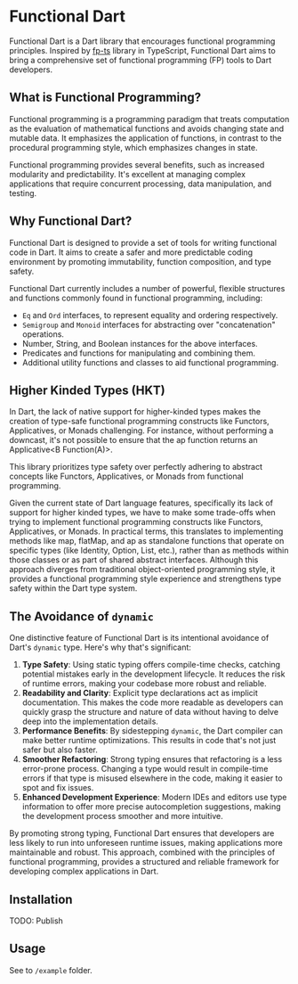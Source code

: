 # Functional Dart

Functional Dart is a Dart library that encourages functional programming principles. Inspired by [fp-ts](https://gcanti.github.io/fp-ts/) library in TypeScript, Functional Dart aims to bring a comprehensive set of functional programming (FP) tools to Dart developers.

## What is Functional Programming?

Functional programming is a programming paradigm that treats computation as the evaluation of mathematical functions and avoids changing state and mutable data. It emphasizes the application of functions, in contrast to the procedural programming style, which emphasizes changes in state.

Functional programming provides several benefits, such as increased modularity and predictability. It's excellent at managing complex applications that require concurrent processing, data manipulation, and testing.

## Why Functional Dart?

Functional Dart is designed to provide a set of tools for writing functional code in Dart. It aims to create a safer and more predictable coding environment by promoting immutability, function composition, and type safety.

Functional Dart currently includes a number of powerful, flexible structures and functions commonly found in functional programming, including:

- `Eq` and `Ord` interfaces, to represent equality and ordering respectively.
- `Semigroup` and `Monoid` interfaces for abstracting over "concatenation" operations.
- Number, String, and Boolean instances for the above interfaces.
- Predicates and functions for manipulating and combining them.
- Additional utility functions and classes to aid functional programming.

## Higher Kinded Types (HKT)

In Dart, the lack of native support for higher-kinded types makes the creation of type-safe functional programming constructs like Functors, Applicatives, or Monads challenging. For instance, without performing a downcast, it's not possible to ensure that the ap function returns an Applicative<B Function(A)>.

This library prioritizes type safety over perfectly adhering to abstract concepts like Functors, Applicatives, or Monads from functional programming.

Given the current state of Dart language features, specifically its lack of support for higher kinded types, we have to make some trade-offs when trying to implement functional programming constructs like Functors, Applicatives, or Monads. In practical terms, this translates to implementing methods like map, flatMap, and ap as standalone functions that operate on specific types (like Identity, Option, List, etc.), rather than as methods within those classes or as part of shared abstract interfaces. Although this approach diverges from traditional object-oriented programming style, it provides a functional programming style experience and strengthens type safety within the Dart type system.

## The Avoidance of `dynamic`

One distinctive feature of Functional Dart is its intentional avoidance of Dart's `dynamic` type. Here's why that's significant:

1. **Type Safety**: Using static typing offers compile-time checks, catching potential mistakes early in the development lifecycle. It reduces the risk of runtime errors, making your codebase more robust and reliable.
2. **Readability and Clarity**: Explicit type declarations act as implicit documentation. This makes the code more readable as developers can quickly grasp the structure and nature of data without having to delve deep into the implementation details.
3. **Performance Benefits**: By sidestepping `dynamic`, the Dart compiler can make better runtime optimizations. This results in code that's not just safer but also faster.
4. **Smoother Refactoring**: Strong typing ensures that refactoring is a less error-prone process. Changing a type would result in compile-time errors if that type is misused elsewhere in the code, making it easier to spot and fix issues.
5. **Enhanced Development Experience**: Modern IDEs and editors use type information to offer more precise autocompletion suggestions, making the development process smoother and more intuitive.

By promoting strong typing, Functional Dart ensures that developers are less likely to run into unforeseen runtime issues, making applications more maintainable and robust. This approach, combined with the principles of functional programming, provides a structured and reliable framework for developing complex applications in Dart.

## Installation

TODO: Publish

## Usage

See to `/example` folder.
